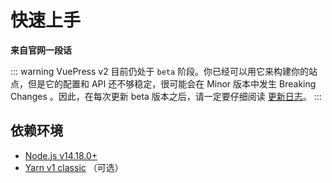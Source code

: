 # 快速上手

**来自官网一段话**

::: warning
VuePress v2 目前仍处于 `beta` 阶段。你已经可以用它来构建你的站点，但是它的配置和 API 还不够稳定，很可能会在 Minor 版本中发生 Breaking Changes 。因此，在每次更新 beta 版本之后，请一定要仔细阅读 [更新日志](https://github.com/vuepress/vuepress-next/blob/main/CHANGELOG.md)。
:::

## 依赖环境

- [Node.js v14.18.0+](https://nodejs.org/)
- [Yarn v1 classic](https://classic.yarnpkg.com/zh-Hans/) （可选）



